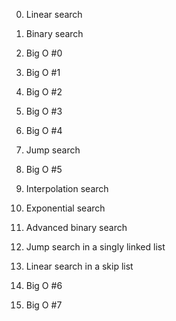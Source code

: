 0. Linear search

1. Binary search

2. Big O #0

3. Big O #1

4. Big O #2

5. Big O #3

6. Big O #4

7. Jump search

8. Big O #5

9. Interpolation search

10. Exponential search

11. Advanced binary search

12. Jump search in a singly linked list

13. Linear search in a skip list

14. Big O #6

15. Big O #7
